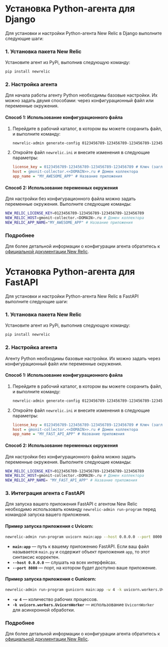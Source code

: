 # Установка Python-агента для Django

Для установки и настройки Python-агента New Relic в Django выполните следующие шаги:


### 1. Установка пакета New Relic

Установите агент из PyPi, выполнив следующую команду:

```bash
pip install newrelic
```


### 2. Настройка агента

Для начала работы агенту Python необходимы базовые настройки. Их можно задать двумя способами: через конфигурационный файл или переменные окружения.


#### Способ 1: Использование конфигурационного файла

1. Перейдите в рабочий каталог, в котором вы можете сохранить файл, и выполните команду:

   ```bash
   newrelic-admin generate-config 0123456789-123456789-123456789-123456789 newrelic.ini
   ```

2. Откройте файл `newrelic.ini` и внесите изменения в следующие параметры:

   ```ini
   license_key = 0123456789-123456789-123456789-123456789 # Ключ (заглушка, не меняем)
   host = gmonit-collector.<<DOMAIN>>.ru # Домен коллектора
   app_name = "MY_AWESOME_APP" # Название приложения
   ```


#### Способ 2: Использование переменных окружения

Для настройки без конфигурационного файла можно задать переменные окружения. Выполните следующие команды:

```bash
NEW_RELIC_LICENSE_KEY=0123456789-123456789-123456789-123456789
NEW_RELIC_HOST=gmonit-collector.<DOMAIN>.ru # Домен коллектора
NEW_RELIC_APP_NAME="MY_AWESOME_APP" # Название приложения
```


### Подробнее

Для более детальной информации о конфигурации агента обратитесь к [официальной документации New Relic](https://docs.newrelic.com/install/python/).


# Установка Python-агента для FastAPI

Для установки и настройки Python-агента New Relic в FastAPI выполните следующие шаги:


### 1. Установка пакета New Relic

Установите агент из PyPi, выполнив следующую команду:

```bash
pip install newrelic
```


### 2. Настройка агента

Агенту Python необходимы базовые настройки. Их можно задать через конфигурационный файл или переменные окружения.


#### Способ 1: Использование конфигурационного файла

1. Перейдите в рабочий каталог, в котором вы можете сохранить файл, и выполните команду:

   ```bash
   newrelic-admin generate-config 0123456789-123456789-123456789-123456789 newrelic.ini
   ```

2. Откройте файл `newrelic.ini` и внесите изменения в следующие параметры:

   ```ini
   license_key = 0123456789-123456789-123456789-123456789 # Ключ (заглушка, не меняем)
   host = gmonit-collector.<<DOMAIN>>.ru # Домен коллектора
   app_name = "MY_FAST_API_APP" # Название приложения
   ```


#### Способ 2: Использование переменных окружения

Для настройки без конфигурационного файла можно задать переменные окружения. Выполните следующие команды:

```bash
NEW_RELIC_LICENSE_KEY=0123456789-123456789-123456789-123456789
NEW_RELIC_HOST=gmonit-collector.<DOMAIN>.ru # Домен коллектора
NEW_RELIC_APP_NAME= "MY_FAST_API_APP" # Название приложения
```


### 3. Интеграция агента с FastAPI

Для запуска вашего приложения FastAPI с агентом New Relic необходимо использовать команду `newrelic-admin run-program` перед командой запуска вашего приложения.

#### Пример запуска приложения с Uvicorn:

```bash
newrelic-admin run-program uvicorn main:app --host 0.0.0.0 --port 8000
```

- **`main:app`** — путь к вашему приложению FastAPI. Если ваш файл называется `main.py` и содержит объект приложения `app`, то этот синтаксис корректен.
- **`--host 0.0.0.0`** — слушать на всех интерфейсах.
- **`--port 8000`** — порт, на котором будет доступно ваше приложение.


#### Пример запуска приложения с Gunicorn:

```bash
newrelic-admin run-program gunicorn main:app -w 4 -k uvicorn.workers.UvicornWorker --bind 0.0.0.0:8000
```

- **`-w 4`** — количество рабочих процессов.
- **`-k uvicorn.workers.UvicornWorker`** — использование `UvicornWorker` для асинхронной обработки.


### Подробнее

Для более детальной информации о конфигурации агента обратитесь к [официальной документации New Relic](https://docs.newrelic.com/install/python/).